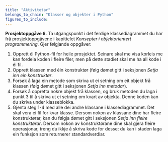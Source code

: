 ```yaml
---
title: "Aktivitetar"
belongs_to_chain: "Klasser og objekter i Python"
figures_to_include:
---
```


**Prosjektoppgåve 6.** Ta utgangspunkt i det ferdige klassediagrammet du har frå prosjektoppgåvene i kapittelet *Konsepter i objektorientert programmering*. Gjer følgjande oppgåver:

1. Opprett éi Python-fil for heile prosjektet. Seinare skal me visa korleis me kan fordela koden i fleire filer, men på dette stadiet skal me ha all kode i éi fil.
2. Opprett klassen med éin konstruktør (følg dømet gitt i seksjonen *Setja inn ein konstruktør*.
3. Forsøk å laga ein metode som skriva ut ei setning om eit objekt frå klassen (følg dømet gitt i seksjonen *Setja inn metodar*).
4. Forsøk å oppretta nokre objekt frå klassen, og bruk metoden du laga i punkt 3 til å skriva ut ei setning om kvart av objekta. Denne koden kan du skriva under klasseblokka.
5. Gjenta steg 1-4 med alle dei andre klassane i klassediagrammet. Det skal vera ei fil for kvar klasse. Dersom nokon av klassane dine har fleire konstruktørar, kan du følgja dømet gitt i seksjonen *Setja inn fleire konstruktørar*. Dersom nokon av konstruktørane dine skal gjera fleire operasjonar, treng du ikkje å skriva kode for desse; du kan i staden laga ein funksjon som returnerer standardverdiar.
